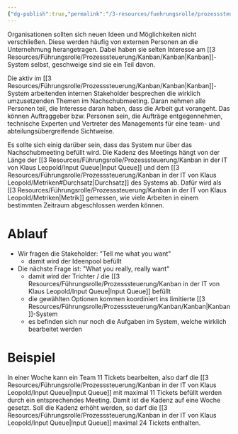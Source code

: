 ```yaml
---
{"dg-publish":true,"permalink":"/3-resources/fuehrungsrolle/prozesssteuerung/kanban-in-der-it-von-klaus-leopold/nachschubmeeting/","created":"2024-04-15T12:17:35.679+02:00","updated":"2024-04-20T23:33:30.864+02:00"}
---
```



Organisationen sollten sich neuen Ideen und Möglichkeiten nicht verschließen. Diese werden häufig von externen Personen an die Unternehmung herangetragen. Dabei haben sie selten Interesse am [[3 Resources/Führungsrolle/Prozesssteuerung/Kanban/Kanban\|Kanban]]-System selbst, geschweige sind sie ein Teil davon.

Die aktiv im [[3 Resources/Führungsrolle/Prozesssteuerung/Kanban/Kanban\|Kanban]]-System arbeitenden internen Stakeholder besprechen die wirklich umzusetzenden Themen im Nachschubmeeting. Daran nehmen alle Personen teil, die Interesse daran haben, dass die Arbeit gut vorangeht.
Das können Auftraggeber bzw. Personen sein, die Aufträge entgegennehmen, technische Experten und Vertreter des Managements für eine team- und abteilungsübergreifende Sichtweise.

Es sollte sich einig darüber sein, dass das System nur über das Nachschubmeeting befüllt wird. Die Kadenz des Meetings hängt von der Länge der [[3 Resources/Führungsrolle/Prozesssteuerung/Kanban in der IT von Klaus Leopold/Input Queue\|Input Queue]] und dem [[3 Resources/Führungsrolle/Prozesssteuerung/Kanban in der IT von Klaus Leopold/Metriken#Durchsatz\|Durchsatz]]  des Systems ab. Dafür wird als [[3 Resources/Führungsrolle/Prozesssteuerung/Kanban in der IT von Klaus Leopold/Metriken\|Metrik]] gemessen, wie viele Arbeiten in einem bestimmten Zeitraum abgeschlossen werden können.

# Ablauf

- Wir fragen die Stakeholder: "Tell me what you want"
	- damit wird der Ideenpool befüllt
- Die nächste Frage ist: "What you really, really want"
	- damit wird der Trichter / die [[3 Resources/Führungsrolle/Prozesssteuerung/Kanban in der IT von Klaus Leopold/Input Queue\|Input Queue]] befüllt
	- die gewählten Optionen kommen koordiniert ins limitierte [[3 Resources/Führungsrolle/Prozesssteuerung/Kanban/Kanban\|Kanban]]-System
	- es befinden sich nur noch die Aufgaben im System, welche wirklich bearbeitet werden

# Beispiel

In einer Woche kann ein Team 11 Tickets bearbeiten, also darf die [[3 Resources/Führungsrolle/Prozesssteuerung/Kanban in der IT von Klaus Leopold/Input Queue\|Input Queue]] mit maximal 11 Tickets befüllt werden durch ein entsprechendes Meeting. Damit ist die Kadenz auf eine Woche gesetzt. Soll die Kadenz erhöht werden, so darf die [[3 Resources/Führungsrolle/Prozesssteuerung/Kanban in der IT von Klaus Leopold/Input Queue\|Input Queue]] maximal 24 Tickets enthalten.
